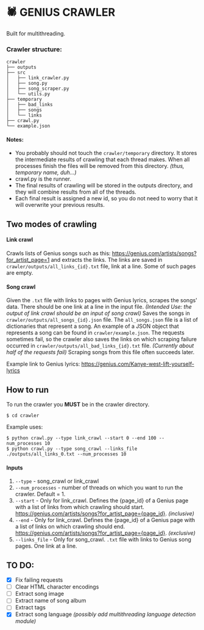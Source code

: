 # :spider: GENIUS CRAWLER
Built for multithreading.

### Crawler structure:
```
crawler
├── outputs
├── src
│   ├── link_crawler.py
│   ├── song.py
│   ├── song_scraper.py
│   └── utils.py
├── temporary
│   ├── bad_links
│   ├── songs
│   └── links
├── crawl.py
└── example.json
```
#### Notes:
* You probably should not touch the `crawler/temporary` directory. It stores the intermediate results of crawling that each thread makes. When all processes finish the files will be removed from this directory. *(thus, temporary name, duh...)*
* crawl.py is the runner.
* The final results of crawling will be stored in the outputs directory, and they will combine results from all of the threads.
* Each final result is assigned a new id, so you do not need to worry that it will overwrite your previous results.
## Two modes of crawling
#### Link crawl
Crawls lists of Genius songs such as this: https://genius.com/artists/songs?for_artist_page=1 and extracts the links. The links are saved in `crawler/outputs/all_links_{id}.txt` file, link at a line. Some of such pages are empty. 
#### Song crawl
Given the `.txt` file with links to pages with Genius lyrics, scrapes the songs' data. There should be one link at a line in the input file. *(Intended Use: the output of link crawl should be an input of song crawl)* Saves the songs in `crawler/outputs/all_songs_{id}.json` file. The `all_songs.json` file is a list of dictionaries that represent a song. An example of a JSON object that represents a song can be found in `crawler/example.json`. The requests sometimes fail, so the crawler also saves the links on which scraping failure occurred in `crawler/outputs/all_bad_links_{id}.txt` file. *(Currently about half of the requests fail)* Scraping songs from this file often succeeds later.

Example link to Genius lyrics:
https://genius.com/Kanye-west-lift-yourself-lyrics
## How to run
To run the crawler you **MUST** be in the crawler directory.
```
$ cd crawler
```
Example uses:
```
$ python crawl.py --type link_crawl --start 0 --end 100 --num_processes 10
$ python crawl.py --type song_crawl --links_file ./outputs/all_links_0.txt --num_processes 10
```
#### Inputs
1. `--type` - song_crawl or link_crawl
2. `--num_processes` - number of threads on which you want to run the crawler. Default = 1.
3. `--start` - Only for link_crawl. Defines the {page_id} of a Genius page with a list of links from which crawling should start.  https://genius.com/artists/songs?for_artist_page={page_id}. *(inclusive)*
4. `--end` - Only for link_crawl. Defines the {page_id} of a Genius page with a list of links on which crawling should end. https://genius.com/artists/songs?for_artist_page={page_id}. *(exclusive)*
5. `--links_file` - Only for song_crawl. `.txt` file with links to Genius song pages. One link at a line.

## TO DO:
- [x] Fix failing requests
- [ ] Clear HTML character encodings
- [ ] Extract song image
- [ ] Extract name of song album
- [ ] Extract tags
- [x] Extract song language *(possibly add multithreading language detection module)*
